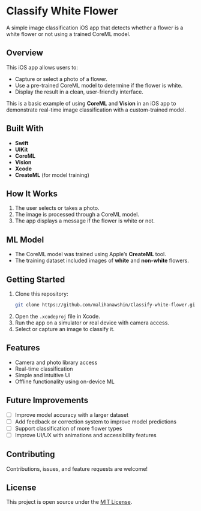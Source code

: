# Classify White Flower

A simple image classification iOS app that detects whether a flower is a white flower or not using a trained CoreML model.

## Overview

This iOS app allows users to:

- Capture or select a photo of a flower.
- Use a pre-trained CoreML model to determine if the flower is white.
- Display the result in a clean, user-friendly interface.

This is a basic example of using **CoreML** and **Vision** in an iOS app to demonstrate real-time image classification with a custom-trained model.

## Built With

- **Swift**
- **UIKit**
- **CoreML**
- **Vision**
- **Xcode**
- **CreateML** (for model training)

## How It Works

1. The user selects or takes a photo.
2. The image is processed through a CoreML model.
3. The app displays a message if the flower is white or not.

## ML Model

- The CoreML model was trained using Apple’s **CreateML** tool.
- The training dataset included images of **white** and **non-white** flowers.

## Getting Started

1. Clone this repository:
   ```bash
   git clone https://github.com/malihanawshin/Classify-white-flower.git

2. Open the `.xcodeproj` file in Xcode.
3. Run the app on a simulator or real device with camera access.
4. Select or capture an image to classify it.

## Features

* Camera and photo library access
* Real-time classification
* Simple and intuitive UI
* Offline functionality using on-device ML

## Future Improvements

* [ ] Improve model accuracy with a larger dataset
* [ ] Add feedback or correction system to improve model predictions
* [ ] Support classification of more flower types
* [ ] Improve UI/UX with animations and accessibility features

## Contributing

Contributions, issues, and feature requests are welcome!

## License

This project is open source under the [MIT License](LICENSE).

